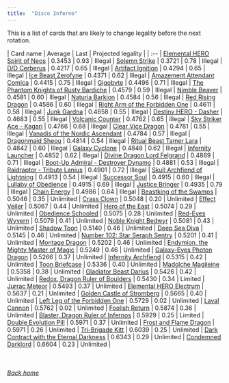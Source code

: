 ```yaml
---
title:  "Disco Inferno"
---
```


This is a list of cards that are likely to change legality before the next rotation.

| Card name | Average | Last | Projected legality |
| :-- |
[Elemental HERO Spirit of Neos](https://db.ygoprodeck.com/card/?search=Elemental%20HERO%20Spirit%20of%20Neos) | 0.3453 | 0.93 | Illegal |
[Solemn Strike](https://db.ygoprodeck.com/card/?search=Solemn%20Strike) | 0.3721 | 0.78 | Illegal |
[D/D Cerberus](https://db.ygoprodeck.com/card/?search=D/D%20Cerberus) | 0.4217 | 0.65 | Illegal |
[Artifact Ignition](https://db.ygoprodeck.com/card/?search=Artifact%20Ignition) | 0.4294 | 0.65 | Illegal |
[Ice Beast Zerofyne](https://db.ygoprodeck.com/card/?search=Ice%20Beast%20Zerofyne) | 0.4371 | 0.62 | Illegal |
[Amazement Attendant Comica](https://db.ygoprodeck.com/card/?search=Amazement%20Attendant%20Comica) | 0.4415 | 0.75 | Illegal |
[Gigobyte](https://db.ygoprodeck.com/card/?search=Gigobyte) | 0.4496 | 0.71 | Illegal |
[The Phantom Knights of Rusty Bardiche](https://db.ygoprodeck.com/card/?search=The%20Phantom%20Knights%20of%20Rusty%20Bardiche) | 0.4579 | 0.59 | Illegal |
[Nimble Beaver](https://db.ygoprodeck.com/card/?search=Nimble%20Beaver) | 0.4581 | 0.60 | Illegal |
[Naturia Barkion](https://db.ygoprodeck.com/card/?search=Naturia%20Barkion) | 0.4584 | 0.56 | Illegal |
[Red Rising Dragon](https://db.ygoprodeck.com/card/?search=Red%20Rising%20Dragon) | 0.4586 | 0.60 | Illegal |
[Right Arm of the Forbidden One](https://db.ygoprodeck.com/card/?search=Right%20Arm%20of%20the%20Forbidden%20One) | 0.4611 | 0.58 | Illegal |
[Junk Gardna](https://db.ygoprodeck.com/card/?search=Junk%20Gardna) | 0.4658 | 0.55 | Illegal |
[Destiny HERO - Dasher](https://db.ygoprodeck.com/card/?search=Destiny%20HERO%20-%20Dasher) | 0.4683 | 0.55 | Illegal |
[Volcanic Counter](https://db.ygoprodeck.com/card/?search=Volcanic%20Counter) | 0.4762 | 0.65 | Illegal |
[Sky Striker Ace - Kagari](https://db.ygoprodeck.com/card/?search=Sky%20Striker%20Ace%20-%20Kagari) | 0.4766 | 0.68 | Illegal |
[Clear Vice Dragon](https://db.ygoprodeck.com/card/?search=Clear%20Vice%20Dragon) | 0.4781 | 0.55 | Illegal |
[Vanadis of the Nordic Ascendant](https://db.ygoprodeck.com/card/?search=Vanadis%20of%20the%20Nordic%20Ascendant) | 0.4784 | 0.57 | Illegal |
[Dragonmaid Sheou](https://db.ygoprodeck.com/card/?search=Dragonmaid%20Sheou) | 0.4814 | 0.54 | Illegal |
[Ritual Beast Tamer Lara](https://db.ygoprodeck.com/card/?search=Ritual%20Beast%20Tamer%20Lara) | 0.4842 | 0.60 | Illegal |
[Galaxy Cyclone](https://db.ygoprodeck.com/card/?search=Galaxy%20Cyclone) | 0.4848 | 0.62 | Illegal |
[Infernity Launcher](https://db.ygoprodeck.com/card/?search=Infernity%20Launcher) | 0.4852 | 0.62 | Illegal |
[Divine Dragon Lord Felgrand](https://db.ygoprodeck.com/card/?search=Divine%20Dragon%20Lord%20Felgrand) | 0.4869 | 0.71 | Illegal |
[Boot-Up Admiral - Destroyer Dynamo](https://db.ygoprodeck.com/card/?search=Boot-Up%20Admiral%20-%20Destroyer%20Dynamo) | 0.4881 | 0.53 | Illegal |
[Raidraptor - Tribute Lanius](https://db.ygoprodeck.com/card/?search=Raidraptor%20-%20Tribute%20Lanius) | 0.4901 | 0.72 | Illegal |
[Skull Archfiend of Lightning](https://db.ygoprodeck.com/card/?search=Skull%20Archfiend%20of%20Lightning) | 0.4913 | 0.54 | Illegal |
[Successor Soul](https://db.ygoprodeck.com/card/?search=Successor%20Soul) | 0.4915 | 0.60 | Illegal |
[Lullaby of Obedience](https://db.ygoprodeck.com/card/?search=Lullaby%20of%20Obedience) | 0.4915 | 0.69 | Illegal |
[Justice Bringer](https://db.ygoprodeck.com/card/?search=Justice%20Bringer) | 0.4935 | 0.79 | Illegal |
[Chain Energy](https://db.ygoprodeck.com/card/?search=Chain%20Energy) | 0.4986 | 0.64 | Illegal |
[Beastking of the Swamps](https://db.ygoprodeck.com/card/?search=Beastking%20of%20the%20Swamps) | 0.5046 | 0.35 | Unlimited |
[Crass Clown](https://db.ygoprodeck.com/card/?search=Crass%20Clown) | 0.5048 | 0.20 | Unlimited |
[Effect Veiler](https://db.ygoprodeck.com/card/?search=Effect%20Veiler) | 0.5067 | 0.44 | Unlimited |
[Hero of the East](https://db.ygoprodeck.com/card/?search=Hero%20of%20the%20East) | 0.5074 | 0.29 | Unlimited |
[Obedience Schooled](https://db.ygoprodeck.com/card/?search=Obedience%20Schooled) | 0.5075 | 0.28 | Unlimited |
[Red-Eyes Wyvern](https://db.ygoprodeck.com/card/?search=Red-Eyes%20Wyvern) | 0.5079 | 0.41 | Unlimited |
[Noble Knight Bedwyr](https://db.ygoprodeck.com/card/?search=Noble%20Knight%20Bedwyr) | 0.5081 | 0.43 | Unlimited |
[Shadow Toon](https://db.ygoprodeck.com/card/?search=Shadow%20Toon) | 0.5140 | 0.46 | Unlimited |
[Deep Sea Diva](https://db.ygoprodeck.com/card/?search=Deep%20Sea%20Diva) | 0.5145 | 0.46 | Unlimited |
[Number 102: Star Seraph Sentry](https://db.ygoprodeck.com/card/?search=Number%20102:%20Star%20Seraph%20Sentry) | 0.5201 | 0.41 | Unlimited |
[Montage Dragon](https://db.ygoprodeck.com/card/?search=Montage%20Dragon) | 0.5202 | 0.46 | Unlimited |
[Endymion, the Mighty Master of Magic](https://db.ygoprodeck.com/card/?search=Endymion,%20the%20Mighty%20Master%20of%20Magic) | 0.5249 | 0.46 | Unlimited |
[Galaxy-Eyes Photon Dragon](https://db.ygoprodeck.com/card/?search=Galaxy-Eyes%20Photon%20Dragon) | 0.5266 | 0.37 | Unlimited |
[Infernity Archfiend](https://db.ygoprodeck.com/card/?search=Infernity%20Archfiend) | 0.5315 | 0.42 | Unlimited |
[Toon Briefcase](https://db.ygoprodeck.com/card/?search=Toon%20Briefcase) | 0.5336 | 0.40 | Unlimited |
[Madolche Magileine](https://db.ygoprodeck.com/card/?search=Madolche%20Magileine) | 0.5358 | 0.38 | Unlimited |
[Gladiator Beast Darius](https://db.ygoprodeck.com/card/?search=Gladiator%20Beast%20Darius) | 0.5426 | 0.42 | Unlimited |
[Redox, Dragon Ruler of Boulders](https://db.ygoprodeck.com/card/?search=Redox,%20Dragon%20Ruler%20of%20Boulders) | 0.5430 | 0.34 | Limited |
[Jurrac Meteor](https://db.ygoprodeck.com/card/?search=Jurrac%20Meteor) | 0.5493 | 0.37 | Unlimited |
[Elemental HERO Electrum](https://db.ygoprodeck.com/card/?search=Elemental%20HERO%20Electrum) | 0.5637 | 0.21 | Unlimited |
[Golden Castle of Stromberg](https://db.ygoprodeck.com/card/?search=Golden%20Castle%20of%20Stromberg) | 0.5665 | 0.40 | Unlimited |
[Left Leg of the Forbidden One](https://db.ygoprodeck.com/card/?search=Left%20Leg%20of%20the%20Forbidden%20One) | 0.5729 | 0.02 | Unlimited |
[Laval Cannon](https://db.ygoprodeck.com/card/?search=Laval%20Cannon) | 0.5762 | 0.02 | Unlimited |
[Foolish Return](https://db.ygoprodeck.com/card/?search=Foolish%20Return) | 0.5874 | 0.36 | Unlimited |
[Blaster, Dragon Ruler of Infernos](https://db.ygoprodeck.com/card/?search=Blaster,%20Dragon%20Ruler%20of%20Infernos) | 0.5929 | 0.25 | Limited |
[Double Evolution Pill](https://db.ygoprodeck.com/card/?search=Double%20Evolution%20Pill) | 0.5971 | 0.37 | Unlimited |
[Frost and Flame Dragon](https://db.ygoprodeck.com/card/?search=Frost%20and%20Flame%20Dragon) | 0.5971 | 0.26 | Unlimited |
[Tri-Brigade Kitt](https://db.ygoprodeck.com/card/?search=Tri-Brigade%20Kitt) | 0.6039 | 0.25 | Unlimited |
[Dark Contract with the Eternal Darkness](https://db.ygoprodeck.com/card/?search=Dark%20Contract%20with%20the%20Eternal%20Darkness) | 0.6343 | 0.29 | Unlimited |
[Condemned Darklord](https://db.ygoprodeck.com/card/?search=Condemned%20Darklord) | 0.6604 | 0.23 | Unlimited |

<br>

###### [Back home](index)